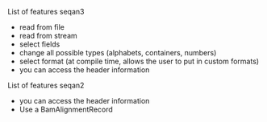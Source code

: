 List of features seqan3
* read from file
* read from stream
* select fields
* change all possible types (alphabets, containers, numbers)
* select format (at compile time, allows the user to put in custom formats)
* you can access the header information

List of features seqan2
* you can access the header information
* Use a BamAlignmentRecord
